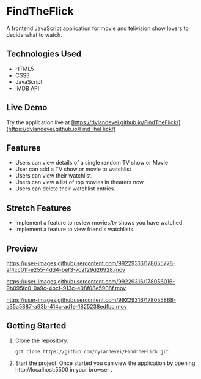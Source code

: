 # FindTheFlick 

A frontend JavaScript application for movie and telivision show lovers to decide what to watch. 

## Technologies Used

- HTML5
- CSS3
- JavaScript
- IMDB API

## Live Demo

Try the application live at [https://dylandevei.github.io/FindTheFlick/](https://dylandevei.github.io/FindTheFlick/)

## Features

- Users can view details of a single random TV show or Movie
- User can add a TV show or movie to watchlist
- Users can view their watchlist.
- Users can view a list of top movies in theaters now.
- Users can delete their watchlist entries.

## Stretch Features

- Implement a feature to review movies/tv shows you have watched
- Implement a feature to view friend's watchlists. 


## Preview


https://user-images.githubusercontent.com/99229316/178055778-af4cc01f-e255-4dd4-bef3-7c2f29d26928.mov

https://user-images.githubusercontent.com/99229316/178056016-9b095fc0-0a9c-4bcf-913c-e08f08e5908f.mov

https://user-images.githubusercontent.com/99229316/178055868-a35a5887-a93b-414c-ad1e-1825238edfbc.mov

## Getting Started 

1. Clone the repository.

    ```shell
    git clone https://github.com/dylandevei/FindTheFlick.git
    ```
    
2. Start the project. Once started you can view the application by opening http://localhost:5500 in your browser .
